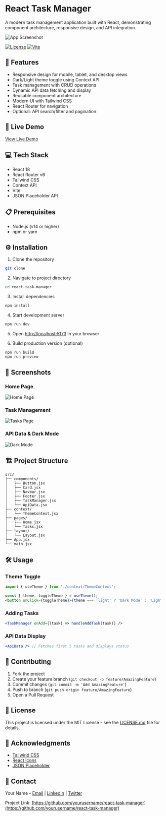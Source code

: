 # React Task Manager

A modern task management application built with React, demonstrating component architecture, responsive design, and API integration.

![App Screenshot](./screenshots/app-preview.png)

[![License](https://img.shields.io/badge/license-MIT-green)](LICENSE.md)  [![Vite](https://img.shields.io/badge/Vite-4.0-blue)](https://vitejs.dev)

## 🌟 Features

* Responsive design for mobile, tablet, and desktop views
* Dark/Light theme toggle using Context API
* Task management with CRUD operations
* Dynamic API data fetching and display
* Reusable component architecture
* Modern UI with Tailwind CSS
* React Router for navigation
* Optional: API search/filter and pagination

## 🚀 Live Demo

[View Live Demo](https://your-deployed-app-url.com)

## 💻 Tech Stack

* React 18
* React Router v6
* Tailwind CSS
* Context API
* Vite
* JSON Placeholder API

## 📋 Prerequisites

* Node.js (v14 or higher)
* npm or yarn

## ⚙️ Installation

1. Clone the repository

```bash
git clone 
```

2. Navigate to project directory

```bash
cd react-task-manager
```

3. Install dependencies

```bash
npm install
```

4. Start development server

```bash
npm run dev
```

5. Open [http://localhost:5173](http://localhost:5173) in your browser

6. Build production version (optional)

```bash
npm run build
npm run preview
```

## 📱 Screenshots

### Home Page

![Home Page](./screenshots/home.png)

### Task Management

![Tasks Page](./screenshots/tasks.png)

### API Data & Dark Mode

![Dark Mode](./screenshots/dark-mode.png)

## 🏗️ Project Structure

```
src/
├── components/
│   ├── Button.jsx
│   ├── Card.jsx
│   ├── Navbar.jsx
│   ├── Footer.jsx
│   ├── TaskManager.jsx
│   └── ApiData.jsx
├── context/
│   └── ThemeContext.jsx
├── pages/
│   ├── Home.jsx
│   └── Tasks.jsx
├── layout/
│   └── Layout.jsx
├── App.jsx
└── main.jsx
```

## 🛠️ Usage

### Theme Toggle

```jsx
import { useTheme } from './context/ThemeContext';

const { theme, toggleTheme } = useTheme();
<button onClick={toggleTheme}>{theme === 'light' ? 'Dark Mode' : 'Light Mode'}</button>
```

### Adding Tasks

```jsx
<TaskManager onAdd={(task) => handleAddTask(task)} />
```

### API Data Display

```jsx
<ApiData /> // Fetches first 5 tasks and displays status
```

## 📝 Contributing

1. Fork the project
2. Create your feature branch (`git checkout -b feature/AmazingFeature`)
3. Commit changes (`git commit -m 'Add AmazingFeature'`)
4. Push to branch (`git push origin feature/AmazingFeature`)
5. Open a Pull Request

## 📜 License

This project is licensed under the MIT License - see the [LICENSE.md](LICENSE.md) file for details.

## 👏 Acknowledgments

* [Tailwind CSS](https://tailwindcss.com)
* [React Icons](https://react-icons.github.io/react-icons)
* [JSON Placeholder](https://jsonplaceholder.typicode.com)

## 📧 Contact

Your Name - [Email](mailto:your.email@example.com) | [LinkedIn](https://linkedin.com/in/yourprofile) | [Twitter](https://twitter.com/yourtwitter)

Project Link: [https://github.com/yourusername/react-task-manager](https://github.com/yourusername/react-task-manager)
